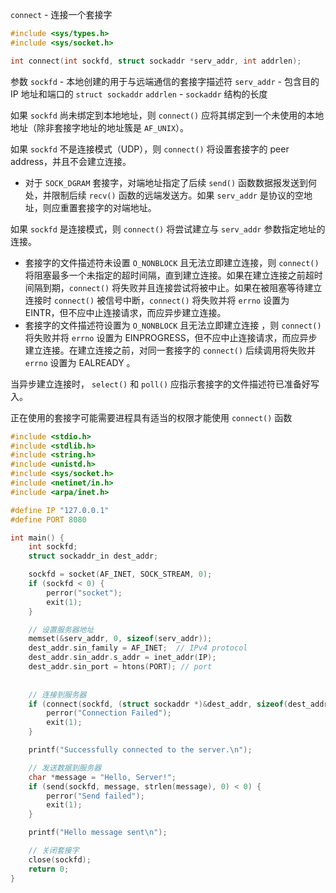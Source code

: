 `connect` - 连接一个套接字

```c
#include <sys/types.h>
#include <sys/socket.h>

int connect(int sockfd, struct sockaddr *serv_addr, int addrlen);
```

参数
`sockfd` - 本地创建的用于与远端通信的套接字描述符
`serv_addr` - 包含目的IP 地址和端口的 `struct sockaddr`
`addrlen` - `sockaddr` 结构的长度

如果 `sockfd` 尚未绑定到本地地址，则 `connect()` 应将其绑定到一个未使用的本地地址（除非套接字地址的地址簇是 `AF_UNIX`）。

如果 `sockfd` 不是连接模式（UDP），则 `connect()` 将设置套接字的 peer address，并且不会建立连接。
- 对于 `SOCK_DGRAM` 套接字，对端地址指定了后续 `send()` 函数数据报发送到何处，并限制后续 `recv()` 函数的远端发送方。如果 `serv_addr` 是协议的空地址，则应重置套接字的对端地址。

如果 `sockfd` 是连接模式，则 `connect()` 将尝试建立与 `serv_addr` 参数指定地址的连接。
- 套接字的文件描述符未设置 `O_NONBLOCK` 且无法立即建立连接，则 `connect()` 将阻塞最多一个未指定的超时间隔，直到建立连接。如果在建立连接之前超时间隔到期，`connect()` 将失败并且连接尝试将被中止。如果在被阻塞等待建立连接时 `connect()` 被信号中断，`connect()` 将失败并将 `errno` 设置为 EINTR，但不应中止连接请求，而应异步建立连接。
- 套接字的文件描述符设置为 `O_NONBLOCK` 且无法立即建立连接 ，则 `connect()` 将失败并将 `errno` 设置为 EINPROGRESS，但不应中止连接请求，而应异步建立连接。在建立连接之前，对同一套接字的 `connect()` 后续调用将失败并 `errno` 设置为 EALREADY 。

当异步建立连接时， `select()` 和 `poll()` 应指示套接字的文件描述符已准备好写入。

正在使用的套接字可能需要进程具有适当的权限才能使用 `connect()` 函数


```c
#include <stdio.h>
#include <stdlib.h>
#include <string.h>
#include <unistd.h>
#include <sys/socket.h>
#include <netinet/in.h>
#include <arpa/inet.h>

#define IP "127.0.0.1"
#define PORT 8080

int main() {
    int sockfd;
    struct sockaddr_in dest_addr;

    sockfd = socket(AF_INET, SOCK_STREAM, 0);
    if (sockfd < 0) {
        perror("socket");
        exit(1);
    }

    // 设置服务器地址
    memset(&serv_addr, 0, sizeof(serv_addr));
    dest_addr.sin_family = AF_INET;  // IPv4 protocol
    dest_addr.sin_addr.s_addr = inet_addr(IP);
    dest_addr.sin_port = htons(PORT); // port
    
    
    // 连接到服务器
    if (connect(sockfd, (struct sockaddr *)&dest_addr, sizeof(dest_addr)) < 0) {
        perror("Connection Failed");
        exit(1);
    }

    printf("Successfully connected to the server.\n");

    // 发送数据到服务器
    char *message = "Hello, Server!";
    if (send(sockfd, message, strlen(message), 0) < 0) {
        perror("Send failed");
        exit(1);
    }

    printf("Hello message sent\n");

    // 关闭套接字
    close(sockfd);
    return 0;
}
```